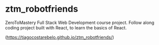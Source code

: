 # ztm_robotfriends
ZeroToMastery Full Stack Web Development course project. Follow along coding project built with React, to learn the basics of React.

(https://tiagocostarebelo.github.io/ztm_robotfriends/)
